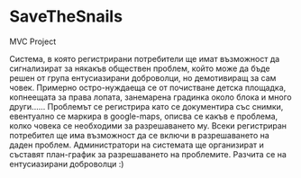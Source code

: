 SaveTheSnails
=============

MVC Project

Система, в която регистрирани потребители ще имат възможност да сигнализират за някакъв обществен проблем, който може да бъде решен от група ентусиазирани доброволци, но демотивиращ за сам човек. Примерно остро-нуждаеща се от почистване детска площадка, копнеещата за права лопата, занемарена градинка около блока и много други......
Проблемът се регистрира като се документира със снимки, евентуално се маркира в google-maps, описва се какъв е проблема, колко човека се необходими за разрешаването му.
Всеки регистриран потребител ще има възможност да се включи в разрешаването на даден проблем.
Администратори на системата ще организират и съставят план-график за разрешаването на проблемите.
Разчита се на ентусиазирани доброволци :)

